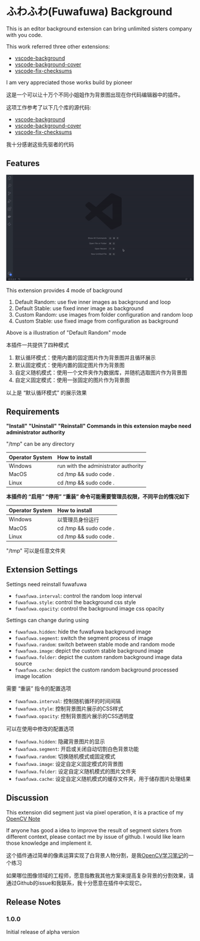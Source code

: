 # ふわふわ(Fuwafuwa) Background

This is an editor background extension can bring unlimited sisters company with you code.

This work referred three other extensions:

* [vscode-background](https://github.com/shalldie/vscode-background)
* [vscode-background-cover](https://github.com/vscode-extension/vscode-background-cover)
* [vscode-fix-checksums](https://github.com/lehni/vscode-fix-checksums)

I am very appreciated those works build by pioneer

这是一个可以让十万个不同小姐姐作为背景图出现在你代码编辑器中的插件。

这项工作参考了以下几个库的源代码:

* [vscode-background](https://github.com/shalldie/vscode-background)
* [vscode-background-cover](https://github.com/vscode-extension/vscode-background-cover)
* [vscode-fix-checksums](https://github.com/lehni/vscode-fix-checksums)

我十分感谢这些先驱者的代码

## Features

![](https://github.com/AlanLi7991/fuwafuwa-background/blob/master/extension/media/sample.gif?raw=true)

This extension provides 4 mode of background

1. Default Random: use five inner images as background and loop
2. Default Stable: use fixed inner image as background
3. Custom Random: use images from folder configuration and random loop
4. Custom Stable: use fixed image from configuration as background

Above is a illustration of "Default Random" mode

本插件一共提供了四种模式

1. 默认循环模式：使用内置的固定图片作为背景图并且循环展示
2. 默认固定模式：使用内置的固定图片作为背景图
3. 自定义随机模式：使用一个文件夹作为数据库，并随机选取图片作为背景图
4. 自定义固定模式：使用一张固定的图片作为背景图

以上是 “默认循环模式” 的展示效果


## Requirements

**"Install" "Uninstall" "Reinstall" Commands in this extension maybe need administrator authority**

"/tmp" can be any directory

| Operator System    | How to install   |
| :------------ | :------------ |
| Windows   | run with the administrator authority |
| MacOS     | cd /tmp && sudo code .    |
| Linux     | cd /tmp && sudo code .    |

**本插件的 “启用” “停用” “重装” 命令可能需要管理员权限，不同平台的情况如下**

| Operator System    | How to install   |
| :------------ | :------------ |
| Windows   | 以管理员身份运行 |
| MacOS     | cd /tmp && sudo code .    |
| Linux     | cd /tmp && sudo code .    |

"/tmp" 可以是任意文件夹

## Extension Settings

Settings need reinstall fuwafuwa

* `fuwafuwa.interval`: control the random loop interval
* `fuwafuwa.style`: control the background css style
* `fuwafuwa.opacity`: control the background image css opacity


Settings can change during using

* `fuwafuwa.hidden`: hide the fuwafuwa background image
* `fuwafuwa.segment`: switch the segment process of image
* `fuwafuwa.random`: switch between stable mode and random mode
* `fuwafuwa.image`: depict the custom stable background image
* `fuwafuwa.folder`: depict the custom random background image data source
* `fuwafuwa.cache`: depict the custom random background processed image location

需要 “重装” 指令的配置选项

* `fuwafuwa.interval`: 控制随机循环的时间间隔
* `fuwafuwa.style`: 控制背景图片展示的CSS样式
* `fuwafuwa.opacity`: 控制背景图片展示的CSS透明度

可以在使用中修改的配置选项

* `fuwafuwa.hidden`: 隐藏背景图片的显示
* `fuwafuwa.segment`: 开启或关闭自动切割白色背景功能
* `fuwafuwa.random`: 切换随机模式或固定模式
* `fuwafuwa.image`: 设定自定义固定模式的背景图
* `fuwafuwa.folder`: 设定自定义随机模式的图片文件夹
* `fuwafuwa.cache`: 设定自定义随机模式的缓存文件夹，用于储存图片处理结果

## Discussion

This extension did segment just via pixel operation, it is a practice of my [OpenCV Note](https://github.com/AlanLi7991/opencv-turtorial-notes)

If anyone has good a idea to improve the result of segment sisters from different context, please contact me by issue of github. I would like learn those knowledge and implement it.

这个插件通过简单的像素运算实现了白背景人物分割，是我[OpenCV学习笔记](https://github.com/AlanLi7991/opencv-turtorial-notes)的一个练习

如果哪位图像领域的工程师，愿意指教我其他方案来提高复杂背景的分割效果，请通过Github的issue和我联系，我十分愿意在插件中实现它。

## Release Notes

### 1.0.0

Initial release of alpha version

